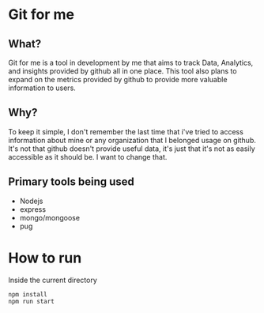 # Git for me

## What?
Git for me is a tool in development by me that aims to track Data, Analytics, and insights provided by github all in one place.
This tool also plans to expand on the metrics provided by github to provide more valuable information to users.

## Why?
To keep it simple, I don't remember the last time that i've tried to access information about mine or any organization
that I belonged usage on github. It's not that github doesn't provide useful data, it's just that it's 
not as easily accessible as it should be. I want to change that.

## Primary tools being used
* Nodejs
* express
* mongo/mongoose
* pug

# How to run
Inside the current directory
```
npm install
npm run start
```

